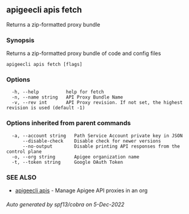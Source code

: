 ## apigeecli apis fetch

Returns a zip-formatted proxy bundle 

### Synopsis

Returns a zip-formatted proxy bundle of code and config files

```
apigeecli apis fetch [flags]
```

### Options

```
  -h, --help          help for fetch
  -n, --name string   API Proxy Bundle Name
  -v, --rev int       API Proxy revision. If not set, the highest revision is used (default -1)
```

### Options inherited from parent commands

```
  -a, --account string   Path Service Account private key in JSON
      --disable-check    Disable check for newer versions
      --no-output        Disable printing API responses from the control plane
  -o, --org string       Apigee organization name
  -t, --token string     Google OAuth Token
```

### SEE ALSO

* [apigeecli apis](apigeecli_apis.md)	 - Manage Apigee API proxies in an org

###### Auto generated by spf13/cobra on 5-Dec-2022

